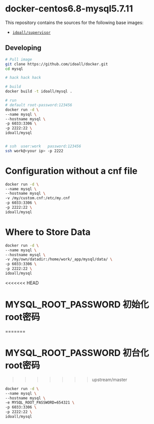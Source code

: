 # docker-centos6.8-mysql5.7.11


This repository contains the sources for the following base images:
- [`idoall/supervisor`](https://hub.docker.com/r/idoall/supervisor/)


## Developing

```bash
# Pull image
git clone https://github.com/idoall/docker.git
cd mysql

# hack hack hack

# build
docker build -t idoall/mysql .

# run
# default root-password:123456
docker run -d \
--name mysql \
--hostname mysql \
-p 6033:3306 \
-p 2222:22 \
idoall/mysql


# ssh  user:work   password:123456
ssh work@<your ip> -p 2222

```

# Configuration without a cnf file
```bash
docker run -d \
--name mysql \
--hostname mysql \
-v /my/custom.cnf:/etc/my.cnf
-p 6033:3306 \
-p 2222:22 \
idoall/mysql
```


# Where to Store Data
```bash
docker run -d \
--name mysql \
--hostname mysql \
-v /my/own/datadir:/home/work/_app/mysql/data/ \
-p 6033:3306 \
-p 2222:22 \
idoall/mysql
```


<<<<<<< HEAD
# MYSQL_ROOT_PASSWORD 初始化root密码
=======
# MYSQL_ROOT_PASSWORD 初台化root密码
>>>>>>> upstream/master
```bash
docker run -d \
--name mysql \
--hostname mysql \
-e MYSQL_ROOT_PASSWORD=654321 \
-p 6033:3306 \
-p 2222:22 \
idoall/mysql
```